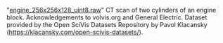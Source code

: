 "[engine_256x256x128_uint8.raw](https://klacansky.com/open-scivis-datasets/engine/)" CT scan of two cylinders of an engine block. Acknowledgements to volvis.org and General Electric. Dataset provided by the Open SciVis Datasets Repository by Pavol Klacansky (https://klacansky.com/open-scivis-datasets/).
